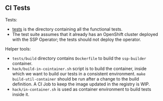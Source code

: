 CI Tests
--------
Tests:

- [tests](http://github.com/omeryahud/ssp-operator/master/blob/tests) is the directory containing all the functional tests.
- The test suite assumes that it already has an OpenShift cluster deployed with the SSP Operator; the tests should not deploy the operator.

Helper tools:

- `tests/build` directory contains `Dockerfile` to build the `ssp-builder` container.
- `hack/build-in-cointainer.sh` script is to build the container, inside which we want to build our tests in a consistent environment. `make build-util-container` should be run after a change to the build definition. A CI Job to keep the image updated in the registry is WIP.
- `hack/in-container.sh` is used as container environment to build tests inside it.
